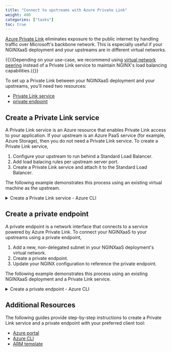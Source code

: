 ```yaml
---
title: "Connect to upstreams with Azure Private Link"
weight: 400
categories: ["tasks"]
toc: true
---
```


[Azure Private Link](https://learn.microsoft.com/en-us/azure/private-link/private-link-overview) eliminates exposure to the public internet by handling traffic over Microsoft's backbone network. This is especially useful if your NGINXaaS deployment and your upstreams are in different virtual networks.

{{<note>}}Depending on your use-case, we recommend using [virtual network peering](https://learn.microsoft.com/en-us/azure/virtual-network/virtual-network-peering-overview) instead of a Private Link service to maintain NGINX's load balancing capabilities.{{</note>}}

To set up a Private Link between your NGINXaaS deployment and your upstreams, you'll need two resources:

- [Private Link service](https://learn.microsoft.com/en-us/azure/private-link/private-link-service-overview)
- [private endpoint](https://learn.microsoft.com/en-us/azure/private-link/private-endpoint-overview)

## Create a Private Link service

A Private Link service is an Azure resource that enables Private Link access to your application. If your upstream is an Azure PaaS service (for example, Azure Storage), then you do not need a Private Link service. To create a Private Link service,

1. Configure your upstream to run behind a Standard Load Balancer.
1. Add load balacing rules per upstream server port.
1. Create a Private Link service and attach it to the Standard Load Balancer.

The following example demonstrates this process using an existing virtual machine as the upstream.

<details close>
<summary>Create a Private Link service - Azure CLI</summary>

### Prerequisites 

- Resource Group
- Virtual Network
- Subnet
- Workload Virtual Machine

Please ensure the following environment variables are exported before copying the below Azure CLI commands.

{{<bootstrap-table "table table-striped table-bordered">}}
  | Name              | Description       |
  |------------------ | ----------------- |
  | APP_LOCATION          | Location of the resource group
  | APP_RESOURCE_GROUP    | Name of the resource group the virtual machine is in          |
  | APP_VNET_NAME         | Name of the virtual network the virtual machine is in         |
  | APP_SUBNET_NAME       | Name of the subnet the virtual machine is in                  |
  | APP_VM_NAME           | Name of the workload virtual machine                          |
  | APP_NIC_NAME          | Name of the network interface of the virtual machine          |
  | APP_IP_CONFIG_NAME    | Name of the IP configuration associated with the NIC          |
{{</bootstrap-table>}}

### Create a load balancer

```bash
$ az network lb create \
    --resource-group $APP_RESOURCE_GROUP \
    --name load-balancer \
    --sku Standard \
    --vnet-name $APP_VNET_NAME \
    --subnet $APP_SUBNET_NAME \
    --frontend-ip-name frontend \
    --backend-pool-name backend-pool
```

### Create health probes and load balancing rules

Depending on your NGINX configuration, you will need to add a load balancing rule and health probe for each port your upstream servers are listening on. For example, given the following NGINX configuration snippet,

```nginx
upstream {
    server 10.0.1.4:8000;
}
```

Create a health probe monitoring on port `8000`:

```bash
$ az network lb probe create \
    --resource-group $APP_RESOURCE_GROUP \
    --lb-name load-balancer \
    --name 8000-probe \
    --protocol tcp \
    --port 8000
```

Create a load balancing rule listening on port `8000`:

```bash
$ az network lb rule create \
    --resource-group $APP_RESOURCE_GROUP \
    --lb-name load-balancer \
    --name 8000-rule \
    --protocol tcp \
    --frontend-port 8000 \
    --backend-port 8000 \
    --frontend-ip-name frontend \
    --backend-pool-name backend-pool \
    --probe-name 8000-probe \
    --idle-timeout 15 \
    --enable-tcp-reset true
```

### Configure the workload VM behind the load balancer

```bash
$ az network nic ip-config address-pool add \
  --address-pool backend-pool \
  --ip-config-name $APP_IP_CONFIG_NAME \
  --nic-name $APP_NIC_NAME \
  --resource-group $APP_RESOURCE_GROUP \
  --lb-name load-balancer
```

### Disable network policy

The `privateLinkServiceNetworkPolicies` setting must be disabled to add a private link service in a virtual network.

```bash
$ az network vnet subnet update \
    --name $APP_SUBNET_NAME \
    --vnet-name $APP_VNET_NAME \
    --resource-group $APP_RESOURCE_GROUP \
    --disable-private-link-service-network-policies yes
```

### Create a private link service

```bash
$ az network private-link-service create \
    --resource-group $APP_RESOURCE_GROUP \
    --name private-link-service \
    --vnet-name $APP_VNET_NAME \
    --subnet $APP_SUBNET_NAME \
    --lb-name load-balancer \
    --lb-frontend-ip-configs frontend \
    --location $APP_LOCATION
```

</details>

## Create a private endpoint

A private endpoint is a network interface that connects to a service powered by Azure Private Link. To connect your NGINXaaS to your upstreams using a private endpoint,

1. Add a new, non-delegated subnet in your NGINXaaS deployment's virtual network.
1. Create a private endpoint.
1. Update your NGINX configuration to reference the private endpoint.

The following example demonstrates this process using an existing NGINXaaS deployment and a Private Link service.

<details close>
<summary>Create a private endpoint - Azure CLI</summary>

### Prerequisites 

- Resource Group
- Virtual Network
- NGINXaaS deployment
- Private Link service

Please ensure the following environment variables are exported before copying the below Azure CLI commands.

{{<bootstrap-table "table table-striped table-bordered">}}
  | Name              | Description       |
  |------------------ | ----------------- |
  | DEP_RESOURCE_GROUP                      | Name of the resource group the NGINXaaS deployment is in          |
  | DEP_VNET_NAME                           | Name of the virtual network the NGINXaaS deployment is in         |
  | PRIVATE_ENDPOINT_SUBNET_ADDRESS_SPACE   | Desired address space of the private endpoint's subnet            |
  | PRIVATE_LINK_SERVICE_ID                 | Resource ID of the Private Link service                           |
{{</bootstrap-table>}}

### Create a new subnet

You must create a new subnet for the private endpoint because the existing NGINXaaS deployment's subnet is already delegated.

```bash 
$ az network vnet subnet create \
  --resource-group $DEP_RESOURCE_GROUP \
  --vnet-name $DEP_VNET_NAME \
  --name subnet-priv-endpoint \
  --address-prefix $PRIVATE_ENDPOINT_SUBNET_ADDRESS_SPACE
```

### Create a private endpoint

```bash
$ az network private-endpoint create \
    --connection-name connection-1 \
    --name private-endpoint \
    --private-connection-resource-id $PRIVATE_LINK_SERVICE_ID \
    --resource-group $DEP_RESOURCE_GROUP \
    --subnet subnet-priv-endpoint \
    --manual-request false \
    --vnet-name $DEP_VNET_NAME 
```

### Update your NGINXaaS configuration with the private endpoint's IP address

First, get the IP address of the private endpoint:

```bash
$ export nic_id=$(az network private-endpoint show \
    --resource-group $DEP_RESOURCE_GROUP \
    --name private-endpoint \
    --query "networkInterfaces[0].id" \
    --output tsv)

$ az network nic show \
    --ids $nic_id \
    --query "ipConfigurations[0].privateIPAddress" \
    --output tsv
```

Then, reference it in your NGINX configuration's upstream servers. For example:

```nginx
upstream {
    server <private endpoint IP address>:8000;
}
```

</details>


## Additional Resources

The following guides provide step-by-step instructions to create a Private Link service and a private endpoint with your preferred client tool:


* [Azure portal](https://learn.microsoft.com/en-us/azure/private-link/create-private-link-service-portal?tabs=dynamic-ip)
* [Azure CLI](https://learn.microsoft.com/en-us/azure/private-link/create-private-link-service-cli)
* [ARM template](https://learn.microsoft.com/en-us/azure/private-link/create-private-link-service-template)

